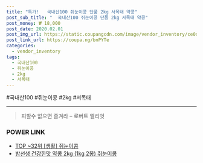 ```yaml
--- 
title: "특가!   국내산100 쥐눈이콩 단품 2kg 서목태 약콩" 
post_sub_title: "  국내산100 쥐눈이콩 단품 2kg 서목태 약콩" 
post_money: ₩ 18,000 
post_date: 2020.02.01 
post_img_url: https://static.coupangcdn.com/image/vendor_inventory/ce0d/97a825802fbd5e941baf39305b16c2ce75a306880369bea3cd543b3798e3.jpg 
post_link_url: https://coupa.ng/bnPYTe 
categories: 
  - vendor_inventory 
tags: 
  - 국내산100 
  - 쥐눈이콩 
  - 2kg 
  - 서목태 
--- 
```

  #국내산100 #쥐눈이콩 #2kg #서목태 
<hr> 

> 피할수 없으면 즐겨라 – 로버트 엘리엇 


### POWER LINK

* <a href="https://blog.naver.com/an0733/221792145583" target="_blank"> TOP ~32위 [생활] 쥐눈이콩</a>
* <a href="https://blog.naver.com/fasyy4321/221792593633" target="_blank">밥선생 건강한맛 약콩 2kg (1kg 2봉) 쥐눈이콩</a>
